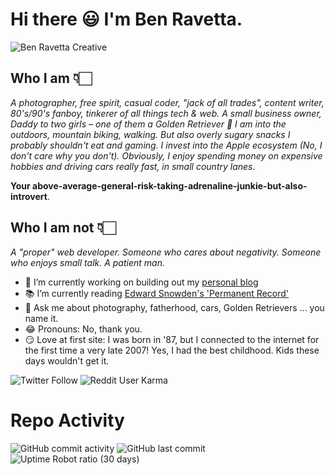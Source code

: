 # Hi there 😃 I'm Ben Ravetta.

![Ben Ravetta Creative](https://i.imgur.com/jpOqDpN.png)

## Who I am 👇🏻 

_A photographer, free spirit, casual coder, "jack of all trades", content writer, 80's/90's fanboy, tinkerer of all things tech & web. A small business owner, Daddy to two girls – one of them a Golden Retriever 👀 I am into the outdoors, mountain biking, walking. But also overly sugary snacks I probably shouldn't eat and gaming. I invest into the Apple ecosystem (No, I don't care why you don't). Obviously, I enjoy spending money on expensive hobbies and driving cars really fast, in small country lanes_.

**Your above-average-general-risk-taking-adrenaline-junkie-but-also-introvert**.

## Who I am not 👇🏻

_A "proper" web developer. Someone who cares about negativity. Someone who enjoys small talk. A patient man._

- 🔧 I’m currently working on building out my [personal blog](https://benravetta.com)
- 📚 I’m currently reading [Edward Snowden's 'Permanent Record'](https://www.amazon.co.uk/Permanent-Record-Edward-Snowden/dp/1529035651/)
- 💬 Ask me about photography, fatherhood, cars, Golden Retrievers ... you name it.
- 😂 Pronouns: No, thank you.
- 😏 Love at first site: I was born in '87, but I connected to the internet for the first time a very late 2007! Yes, I had the best childhood. Kids these days wouldn't get it.

![Twitter Follow](https://img.shields.io/twitter/follow/benravetta?color=FE0152&label=Twitter&style=for-the-badge) ![Reddit User Karma](https://img.shields.io/reddit/user-karma/combined/brightworkdotuk?color=FE0152&label=reddit&style=for-the-badge)

# Repo Activity
![GitHub commit activity](https://img.shields.io/github/commit-activity/w/benravetta/benravetta?color=FE0152&style=for-the-badge) ![GitHub last commit](https://img.shields.io/github/last-commit/benravetta/benravetta?color=FE0152&label=latest&style=for-the-badge) ![Uptime Robot ratio (30 days)](https://img.shields.io/uptimerobot/ratio/m785734086-0a80790ee710636c28a51a4a?color=FE0152&label=WEBSITE%20UPTIME&style=for-the-badge)
